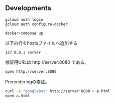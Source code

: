 

## Developments

```bash
gcloud auth login
gcloud auth configure-docker
```

```bash
docker-compose up
```

以下の行をhostsファイルへ追加する

```hosts
127.0.0.1 server
```

検証用URLは http://server:8080 である。

```bash
open http://server:8080
```

Prerenderingの検証。

```bash
curl -A "googlebot" http://server:8080 > a.html
open a.html
```
